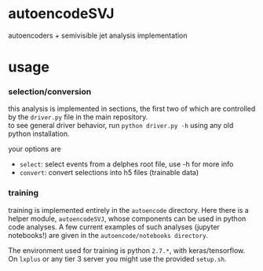 # autoencodeSVJ

autoencoders + semivisible jet analysis implementation

# usage

### selection/conversion

this analysis is implemented in sections, the first two of which are controlled by the `driver.py` file in the main repository. <br>
to see general driver behavior, run `python driver.py -h` using any old python installation.

your options are 
 
 - `select`: select events from a delphes root file, use -h for more info
 - `convert`: convert selections into h5 files (trainable data)

### training

training is implemented entirely in the `autoencode` directory. Here there is a helper module, `autoencodeSVJ`, whose components can be used in python code analyses. A few current examples of such analyses (jupyter notebooks!) are given in the `autoencode/notebooks directory`. 

The environment used for training is python `2.7.*`, with keras/tensorflow. On `lxplus` or any tier 3 server you might use the provided `setup.sh`. 
